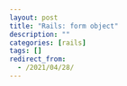 ```yaml
---
layout: post
title: "Rails: form object"
description: ""
categories: [rails]
tags: []
redirect_from:
  - /2021/04/28/
---
```


